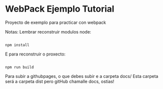 # WebPack Ejemplo Tutorial

Proyecto de exemplo para practicar con webpack


Notas:
Lembrar reconstruir modulos node:
```

npm install
```

E para reconstruir o proxecto:

```

npm run build
```

Para subir a githubpages, o que debes subir e a carpeta docs/ 
Esta carpeta será a carpeta dist pero gitHub chamalle docs, ostias!
